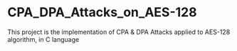 # CPA_DPA_Attacks_on_AES-128
This project is the implementation of CPA &amp; DPA Attacks applied to AES-128 algorithm, in C language
